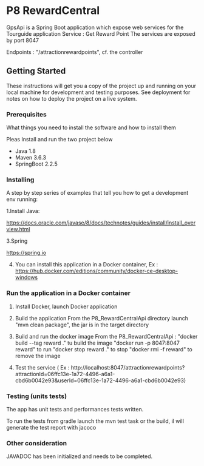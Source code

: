 # P8 RewardCentral
GpsApi is a Spring Boot application which expose web services for the Tourguide application
Service : Get Reward Point
The services are exposed by port 8047

Endpoints : 
"/attractionrewardpoints", cf. the controller
  

## Getting Started

These instructions will get you a copy of the project up and running on your local machine for development and testing purposes. See deployment for notes on how to deploy the project on a live system.

### Prerequisites

What things you need to install the software and how to install them

Pleas Install and run the two project below

- Java 1.8
- Maven 3.6.3
- SpringBoot 2.2.5


### Installing

A step by step series of examples that tell you how to get a development env running:

1.Install Java:

https://docs.oracle.com/javase/8/docs/technotes/guides/install/install_overview.html

3.Spring

https://spring.io

4. You can install this application in a Docker container, Ex : https://hub.docker.com/editions/community/docker-ce-desktop-windows 


### Run the application in a Docker container

1. Install Docker, launch Docker application

2. Build the application
From the P8_RewardCentralApi directory launch "mvn clean package", the jar is in the target directory

3. Build and run the docker image
From the P8_RewardCentralApi :
    "docker build --tag reward ." tu build the image
    "docker run -p 8047:8047 reward" to run
    "docker stop reward ." to stop
    "docker rmi -f reward" to remove the image
      
4. Test the service ( Ex : http://localhost:8047/attractionrewardpoints?attractionId=06ffc13e-1a72-4496-a6a1-cbd6b0042e93&userId=06ffc13e-1a72-4496-a6a1-cbd6b0042e93)


### Testing (units tests)

The app has unit tests and performances tests written.

To run the tests from gradle launch the mvn test task or the build, il will generate the test report with jacoco


### Other consideration
JAVADOC has been initialized and needs to be completed.
